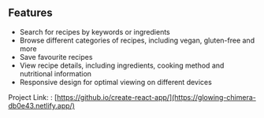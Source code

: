 <h2>Features</h2>
<ul>
  <li> Search for recipes by keywords or ingredients</li>
  <li>Browse different categories of recipes, including vegan, gluten-free and more</li>
  <li>Save favourite recipes</li>
  <li> View recipe details, including ingredients, cooking method and nutritional information</li>
  <li>Responsive design for optimal viewing on different devices</li>
</ul>


Project Link: : [https://github.io/create-react-app/](https://glowing-chimera-db0e43.netlify.app/)